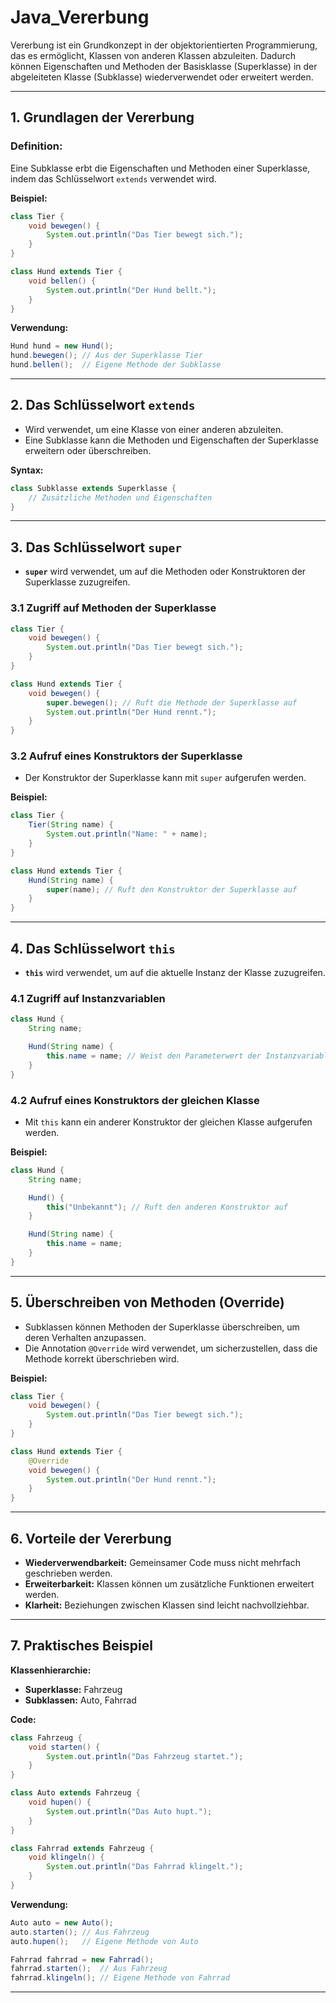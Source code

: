 
# Java_Vererbung

Vererbung ist ein Grundkonzept in der objektorientierten Programmierung, das es ermöglicht, Klassen von anderen Klassen abzuleiten. Dadurch können Eigenschaften und Methoden der Basisklasse (Superklasse) in der abgeleiteten Klasse (Subklasse) wiederverwendet oder erweitert werden.

---

## **1. Grundlagen der Vererbung**

### **Definition:**
Eine Subklasse erbt die Eigenschaften und Methoden einer Superklasse, indem das Schlüsselwort `extends` verwendet wird.

**Beispiel:**
```java
class Tier {
    void bewegen() {
        System.out.println("Das Tier bewegt sich.");
    }
}

class Hund extends Tier {
    void bellen() {
        System.out.println("Der Hund bellt.");
    }
}
```

**Verwendung:**
```java
Hund hund = new Hund();
hund.bewegen(); // Aus der Superklasse Tier
hund.bellen();  // Eigene Methode der Subklasse
```

---

## **2. Das Schlüsselwort `extends`**
- Wird verwendet, um eine Klasse von einer anderen abzuleiten.
- Eine Subklasse kann die Methoden und Eigenschaften der Superklasse erweitern oder überschreiben.

**Syntax:**
```java
class Subklasse extends Superklasse {
    // Zusätzliche Methoden und Eigenschaften
}
```

---

## **3. Das Schlüsselwort `super`**
- **`super`** wird verwendet, um auf die Methoden oder Konstruktoren der Superklasse zuzugreifen.

### **3.1 Zugriff auf Methoden der Superklasse**
```java
class Tier {
    void bewegen() {
        System.out.println("Das Tier bewegt sich.");
    }
}

class Hund extends Tier {
    void bewegen() {
        super.bewegen(); // Ruft die Methode der Superklasse auf
        System.out.println("Der Hund rennt.");
    }
}
```

### **3.2 Aufruf eines Konstruktors der Superklasse**
- Der Konstruktor der Superklasse kann mit `super` aufgerufen werden.

**Beispiel:**
```java
class Tier {
    Tier(String name) {
        System.out.println("Name: " + name);
    }
}

class Hund extends Tier {
    Hund(String name) {
        super(name); // Ruft den Konstruktor der Superklasse auf
    }
}
```

---

## **4. Das Schlüsselwort `this`**
- **`this`** wird verwendet, um auf die aktuelle Instanz der Klasse zuzugreifen.

### **4.1 Zugriff auf Instanzvariablen**
```java
class Hund {
    String name;

    Hund(String name) {
        this.name = name; // Weist den Parameterwert der Instanzvariable zu
    }
}
```

### **4.2 Aufruf eines Konstruktors der gleichen Klasse**
- Mit `this` kann ein anderer Konstruktor der gleichen Klasse aufgerufen werden.

**Beispiel:**
```java
class Hund {
    String name;

    Hund() {
        this("Unbekannt"); // Ruft den anderen Konstruktor auf
    }

    Hund(String name) {
        this.name = name;
    }
}
```

---

## **5. Überschreiben von Methoden (Override)**
- Subklassen können Methoden der Superklasse überschreiben, um deren Verhalten anzupassen.
- Die Annotation `@Override` wird verwendet, um sicherzustellen, dass die Methode korrekt überschrieben wird.

**Beispiel:**
```java
class Tier {
    void bewegen() {
        System.out.println("Das Tier bewegt sich.");
    }
}

class Hund extends Tier {
    @Override
    void bewegen() {
        System.out.println("Der Hund rennt.");
    }
}
```

---

## **6. Vorteile der Vererbung**
- **Wiederverwendbarkeit:** Gemeinsamer Code muss nicht mehrfach geschrieben werden.
- **Erweiterbarkeit:** Klassen können um zusätzliche Funktionen erweitert werden.
- **Klarheit:** Beziehungen zwischen Klassen sind leicht nachvollziehbar.

---

## **7. Praktisches Beispiel**
**Klassenhierarchie:**  
- **Superklasse:** Fahrzeug  
- **Subklassen:** Auto, Fahrrad

**Code:**
```java
class Fahrzeug {
    void starten() {
        System.out.println("Das Fahrzeug startet.");
    }
}

class Auto extends Fahrzeug {
    void hupen() {
        System.out.println("Das Auto hupt.");
    }
}

class Fahrrad extends Fahrzeug {
    void klingeln() {
        System.out.println("Das Fahrrad klingelt.");
    }
}
```

**Verwendung:**
```java
Auto auto = new Auto();
auto.starten(); // Aus Fahrzeug
auto.hupen();   // Eigene Methode von Auto

Fahrrad fahrrad = new Fahrrad();
fahrrad.starten();  // Aus Fahrzeug
fahrrad.klingeln(); // Eigene Methode von Fahrrad
```

---


